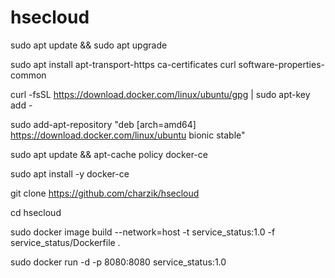 # hsecloud

sudo apt update && sudo apt upgrade

sudo apt install apt-transport-https ca-certificates curl software-properties-common

curl -fsSL https://download.docker.com/linux/ubuntu/gpg | sudo apt-key add -

sudo add-apt-repository "deb [arch=amd64] https://download.docker.com/linux/ubuntu bionic stable"

sudo apt update && apt-cache policy docker-ce

sudo apt install -y docker-ce

git clone https://github.com/charzik/hsecloud

cd hsecloud

sudo docker image build --network=host -t service_status:1.0 -f service_status/Dockerfile .

sudo docker run -d -p 8080:8080 service_status:1.0
